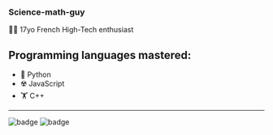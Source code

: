 ### Science-math-guy

🧑‍🔬 17yo French High-Tech enthusiast

## Programming languages mastered:

- 🐍 Python
- ☢️ JavaScript
- 🏋️ C++


-------

![badge](https://forthebadge.com/images/badges/built-with-science.svg)    ![badge](https://forthebadge.com/images/badges/for-robots.svg)
